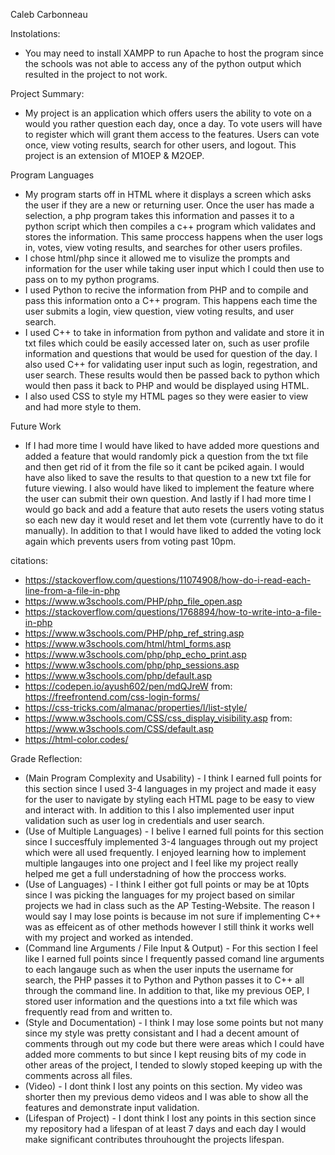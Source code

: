 Caleb Carbonneau

Instolations:
- You may need to install XAMPP to run Apache to host the program since the schools was not able to access any of the python output which resulted in the project to not work.

Project Summary:
- My project is an application which offers users the ability to vote on a would you rather question each day, once a day. To vote users will have to register which will grant them access to the features. Users can vote once, view voting results, search for other users, and logout. This project is an extension of M1OEP & M2OEP.

Program Languages
- My program starts off in HTML where it displays a screen which asks the user if they are a new or returning user. Once the user has made a selection, a php program takes this information and passes it to a python script which then compiles a c++ program which validates and stores the information. This same proccess happens when the user logs in, votes, view voting results, and searches for other users profiles. 
- I chose html/php since it allowed me to visulize the prompts and information for the user while taking user input which I could then use to pass on to my python programs.
- I used Python to recive the information from PHP and to compile and pass this information onto a C++ program. This happens each time the user submits a login, view question, view voting results, and user search.
- I used C++ to take in information from python and validate and store it in txt files which could be easily accessed later on, such as user profile information and questions that would be used for question of the day. I also used C++ for validating user input such as login, regestration, and user search. These results would then be passed back to python which would then pass it back to PHP and would be displayed using HTML. 
- I also used CSS to style my HTML pages so they were easier to view and had more style to them. 

Future Work
- If I had more time I would have liked to have added more questions and added a feature that would randomly pick a question from the txt file and then get rid of it from the file so it cant be pciked again. I would have also liked to save the results to that question to a new txt file for future viewing. I also would have liked to implement the feature where the user can submit their own question. And lastly if I had more time I would go back and add a feature that auto resets the users voting status so each new day it would reset and let them vote (currently have to do it manually). In addition to that I would have liked to added the voting lock again which prevents users from voting past 10pm.

citations: 
- https://stackoverflow.com/questions/11074908/how-do-i-read-each-line-from-a-file-in-php
- https://www.w3schools.com/PHP/php_file_open.asp
- https://stackoverflow.com/questions/1768894/how-to-write-into-a-file-in-php
- https://www.w3schools.com/PHP/php_ref_string.asp
- https://www.w3schools.com/html/html_forms.asp
- https://www.w3schools.com/php/php_echo_print.asp
- https://www.w3schools.com/php/php_sessions.asp
- https://www.w3schools.com/php/default.asp
- https://codepen.io/ayush602/pen/mdQJreW from: https://freefrontend.com/css-login-forms/
- https://css-tricks.com/almanac/properties/l/list-style/
- https://www.w3schools.com/CSS/css_display_visibility.asp from: https://www.w3schools.com/CSS/default.asp
- https://html-color.codes/

Grade Reflection:
- (Main Program Complexity and Usability) - I think I earned full points for this section since I used 3-4 languages in my project and made it easy for the user to navigate by styling each HTML page to be easy to view and interact with. In addition to this I also implemented user input validation such as user log in credentials and user search. 
- (Use of Multiple Languages) - I belive I earned full points for this section since I succesffuly implemented 3-4 languages through out my project which were all used frequently. I enjoyed learning how to implement multiple langauges into one project and I feel like my project really helped me get a full understadning of how the proccess works. 
- (Use of Languages) - I think I either got full points or may be at 10pts since I was picking the languages for my project based on similar projects we had in class such as the AP Testing-Website. The reason I would say I may lose points is because im not sure if implementing C++ was as effeicent as of other methods however I still think it works well with my project and worked as intended. 
- (Command line Arguments / File Input & Output) - For this section I feel like I earned full points since I frequently passed comand line arguments to each langauge such as when the user inputs the username for search, the PHP passes it to Python and Python passes it to C++ all through the command line. In addition to that, like my previous OEP, I stored user information and the questions into a txt file which was frequently read from and written to. 
- (Style and Documentation) - I think I may lose some points but not many since my style was pretty consistant and I had a decent amount of comments through out my code but there were areas which I could have added more comments to but since I kept reusing bits of my code in other areas of the project, I tended to slowly stoped keeping up with the comments across all files. 
- (Video) - I dont think I lost any points on this section. My video was shorter then my previous demo videos and I was able to show all the features and demonstrate input validation. 
- (Lifespan of Project) - I dont think I lost any points in this section since my repository had a lifespan of at least 7 days and each day I would make significant contributes throuhought the projects lifespan.  